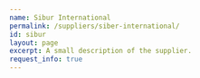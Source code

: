 ```yaml
---
name: Sibur International
permalink: /suppliers/siber-international/
id: sibur
layout: page
excerpt: A small description of the supplier.
request_info: true
---
```

